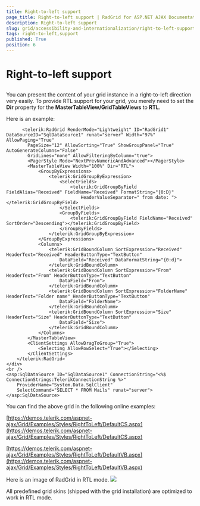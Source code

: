 ```yaml
---
title: Right-to-left support
page_title: Right-to-left support | RadGrid for ASP.NET AJAX Documentation
description: Right-to-left support
slug: grid/accessibility-and-internationalization/right-to-left-support
tags: right-to-left,support
published: True
position: 6
---
```


# Right-to-left support



## 

You can present the content of your grid instance in a right-to-left direction very easily. To provide RTL support for your grid, you merely need to set the **Dir** property for the **MasterTableView/GridTableViews** to **RTL**.

Here is an example:

````ASP.NET
      <telerik:RadGrid RenderMode="Lightweight" ID="RadGrid1" DataSourceID="SqlDataSource1" runat="server" Width="97%" AllowPaging="True" 
        PageSize="12" AllowSorting="True" ShowGroupPanel="True" AutoGenerateColumns="False"
        GridLines="none" AllowFilteringByColumn="true">
        <PagerStyle Mode="NextPrevNumericAndAdvanced"></PagerStyle>
        <MasterTableView Width="100%" Dir="RTL">
            <GroupByExpressions>
                <telerik:GridGroupByExpression>
                    <SelectFields>
                        <telerik:GridGroupByField FieldAlias="Received" FieldName="Received" FormatString="{0:D}"
                            HeaderValueSeparator=" from date: "></telerik:GridGroupByField>
                    </SelectFields>
                    <GroupByFields>
                        <telerik:GridGroupByField FieldName="Received" SortOrder="Descending"></telerik:GridGroupByField>
                    </GroupByFields>
                </telerik:GridGroupByExpression>
            </GroupByExpressions>
            <Columns>
                <telerik:GridBoundColumn SortExpression="Received" HeaderText="Received" HeaderButtonType="TextButton"
                    DataField="Received" DataFormatString="{0:d}">
                </telerik:GridBoundColumn>
                <telerik:GridBoundColumn SortExpression="From" HeaderText="From" HeaderButtonType="TextButton"
                    DataField="From">
                </telerik:GridBoundColumn>
                <telerik:GridBoundColumn SortExpression="FolderName" HeaderText="Folder name" HeaderButtonType="TextButton"
                    DataField="FolderName">
                </telerik:GridBoundColumn>
                <telerik:GridBoundColumn SortExpression="Size" HeaderText="Size" HeaderButtonType="TextButton"
                    DataField="Size">
                </telerik:GridBoundColumn>
            </Columns>
        </MasterTableView>
        <ClientSettings AllowDragToGroup="True">
            <Selecting AllowRowSelect="True"></Selecting>
        </ClientSettings>
    </telerik:RadGrid>
</div>
<br />
<asp:SqlDataSource ID="SqlDataSource1" ConnectionString="<%$ ConnectionStrings:TelerikConnectionString %>"
    ProviderName="System.Data.SqlClient"
    SelectCommand="SELECT * FROM Mails" runat="server">
</asp:SqlDataSource>
````



You can find the above grid in the following online examples:

[https://demos.telerik.com/aspnet-ajax/Grid/Examples/Styles/RightToLeft/DefaultCS.aspx](https://demos.telerik.com/aspnet-ajax/Grid/Examples/Styles/RightToLeft/DefaultCS.aspx)

[https://demos.telerik.com/aspnet-ajax/Grid/Examples/Styles/RightToLeft/DefaultVB.aspx](https://demos.telerik.com/aspnet-ajax/Grid/Examples/Styles/RightToLeft/DefaultVB.aspx)

Here is an image of RadGrid in RTL mode.
![](images/RTLGrid_thumb.png)

All predefined grid skins (shipped with the grid installation) are optimized to work in RTL mode.
